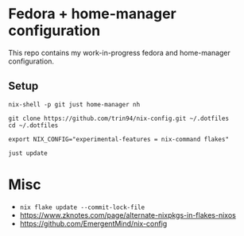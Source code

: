 # Fedora + home-manager configuration

This repo contains my work-in-progress fedora and home-manager configuration.

## Setup

```shell
nix-shell -p git just home-manager nh

git clone https://github.com/trin94/nix-config.git ~/.dotfiles
cd ~/.dotfiles

export NIX_CONFIG="experimental-features = nix-command flakes"

just update
```

# Misc

- `nix flake update --commit-lock-file`
- https://www.zknotes.com/page/alternate-nixpkgs-in-flakes-nixos
- https://github.com/EmergentMind/nix-config
